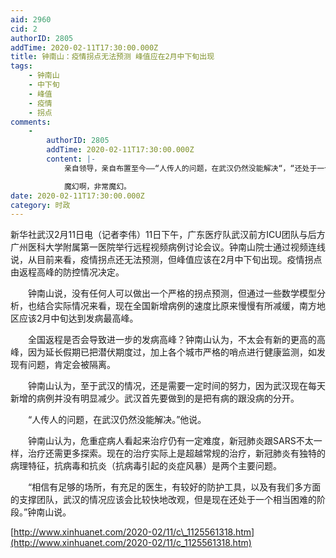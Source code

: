 ```yaml
---
aid: 2960
cid: 2
authorID: 2805
addTime: 2020-02-11T17:30:00.000Z
title: 钟南山：疫情拐点无法预测 峰值应在2月中下旬出现
tags:
    - 钟南山
    - 中下旬
    - 峰值
    - 疫情
    - 拐点
comments:
    -
        authorID: 2805
        addTime: 2020-02-11T17:30:00.000Z
        content: |-
            亲自领导，亲自布置至今——“人传人的问题，在武汉仍然没能解决“，“还处于一个相当困难的阶段“。

            魔幻啊，非常魔幻。
date: 2020-02-11T17:30:00.000Z
category: 时政
---
```


新华社武汉2月11日电（记者李伟）11日下午，广东医疗队武汉前方ICU团队与后方广州医科大学附属第一医院举行远程视频病例讨论会议。钟南山院士通过视频连线说，从目前来看，疫情拐点还无法预测，但峰值应该在2月中下旬出现。疫情拐点由返程高峰的防控情况决定。

　　钟南山说，没有任何人可以做出一个严格的拐点预测，但通过一些数学模型分析，也结合实际情况来看，现在全国新增病例的速度比原来慢慢有所减缓，南方地区应该2月中旬达到发病最高峰。

　　全国返程是否会导致进一步的发病高峰？钟南山认为，不太会有新的更高的高峰，因为延长假期已把潜伏期度过，加上各个城市严格的哨点进行健康监测，如发现有问题，肯定会被隔离。

　　钟南山认为，至于武汉的情况，还是需要一定时间的努力，因为武汉现在每天新增的病例并没有明显减少。武汉首先要做到的是把有病的跟没病的分开。

　　“人传人的问题，在武汉仍然没能解决。”他说。

　　钟南山认为，危重症病人看起来治疗仍有一定难度，新冠肺炎跟SARS不太一样，治疗还需更多探索。现在的治疗实际上是超越常规的治疗，新冠肺炎有独特的病理特征，抗病毒和抗炎（抗病毒引起的炎症风暴）是两个主要问题。

　　“相信有足够的场所，有充足的医生，有较好的防护工具，以及有我们多方面的支撑团队，武汉的情况应该会比较快地改观，但是现在还处于一个相当困难的阶段。”钟南山说。

[http://www.xinhuanet.com/2020-02/11/c\_1125561318.htm](http://www.xinhuanet.com/2020-02/11/c_1125561318.htm)
